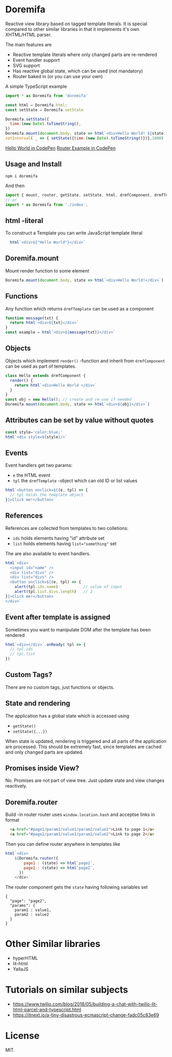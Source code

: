 # Doremifa

Reactive view library based on tagged template literals. It is special compared to other similar libraries in that it implements it's own XHTML/HTML parser.

The main features are

- Reactive template literals where only changed parts are re-rendered
- Event handler support
- SVG support
- Has reactive global state, which can be used (not mandatory)
- Router baked in (or you can use your own)

A simple TypeScript example

```javascript
import * as Doremifa from 'doremifa'

const html = Doremifa.html;
const setState = Doremifa.setState

Doremifa.setState({
  time:(new Date).toTimeString(),
})
Doremifa.mount(document.body, state => html`<div>Hello World! ${state.time}</div>`)
setInterval( _ => { setState({time:(new Date).toTimeString()})},1000)
```

[Hello World in CodePen](https://codepen.io/tero_koodia/pen/RJKogo)
[Router Example in CodePen](https://codepen.io/tero_koodia/full/eKWvYJ/)

## Usage and Install

```
npm i doremifa
```

And then 

```typescript
import { mount, router, getState, setState, html, drmfComponent, drmfTemplate } from 'doremifa';
// or
import * as Doremifa from './index';
```

## html -literal

To construct a Template you can write JavaScript template literal

```javascript
  html`<div>${"Hello World"}</div>`
```

## Doremifa.mount

Mount render function to some element

```javascript
Doremifa.mount(document.body, state => html`<div>Hello World!</div>`)
```

## Functions

Any function which returns `drmfTemplate` can be used as a component

```javascript
function message(txt) {
  return html`<div>${txt}</div>`
}
const example = html`<div>${message(txt)}</div>`
```

## Objects

Objects which implement `render()` -function and inherit from `drmfComponent` can be used as part of templates.

```javascript
class Hello extends drmfComponent {
  render() {
    return html`<div>Hello World </div>`
  }
}
const obj = new Hello(); // create and re-use if needed
Doremifa.mount(document.body, state => html`<div>${obj}</div>`)
```

## Attributes can be set by value without quotes

```javascript
const style='color:blue;'
html`<div style=${style}/>`
```

## Events

Event handlers get two params:
- `e` the HTML event 
- `tpl` the `drmfTemplate` -object which can old ID or list values

```javascript
html`<button onclick=${(e, tpl) => {
  // tpl holds the template object
}}>Click me!</button>`
```

## References

References are collected from templates to two colletions:

- `ids` holds elements having "id" attribute set
- `list` holds elements having `list="something"` set

The are also available to event handlers.

```javascript
html`<div>
  <input id="name" />
  <div list="divs" />
  <div list="divs" />
  <button onclick=${(e, tpl) => {
    alert(tpl.ids.name)           // value of input 
    alert(tpl.list.divs.length)   // 2
}}>Click me!</button>
</div>`
```

## Event after template is assigned

Sometimes you want to manipulate DOM after the template has been rendered

```javascript
html`<div></div>`.onReady( tpl => {
  // tpl.ids
  // tpl.list
})
```

## Custom Tags?

There are no custom tags, just functions or objects.

## State and rendering

The application has a global state which is accessed using

- `getState()`
- `setState({...})`

When state is updated, rendering is triggered and all parts of the application are processed. This should be extremely fast, since templates are cached and only changed parts are updated.

## Promises inside View?

No. Promises are not part of view tree. Just update state and view changes reactively.

## Doremifa.router

Build -in router router uses `window.location.hash` and acceptse links in format

```html
  <a href="#page1/param1/value1/param2/value2">Link to page 1</a>
  <a href="#page2/param1/value1/param2/value2">Link to page 2</a>
```

Then you can define router anywhere in templates like

```javascript
html`<div>  
    ${Doremifa.router({
        page1 : (state) => html`page1`,
        page2 : (state) => html`page2`,
      })
    </div>`
```

The router component gets the `state` having following variables set
```
{
  "page": "page2",
  "params": {
    param1 : value1,
    param2 : value2
  }
}
```

# Other Similar libraries

- hyperHTML
- lit-html
- YallaJS

# Tutorials on similar subjects
- https://www.twilio.com/blog/2018/05/building-a-chat-with-twilio-lit-html-parcel-and-typescript.html
- https://itnext.io/a-tiny-disastrous-ecmascript-change-fadc05c83e69


# License

MIT.



